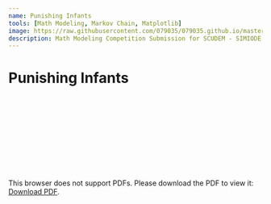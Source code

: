 ```yaml
---
name: Punishing Infants
tools: [Math Modeling, Markov Chain, Matplotlib]
image: https://raw.githubusercontent.com/079035/079035.github.io/master/docs/_projects/model.png
description: Math Modeling Competition Submission for SCUDEM - SIMIODE Challenge Using Differential Equations Modeling
---
```


# Punishing Infants

<object data="https://github.com/079035/079035.github.io/master/docs/_projects/scudem-2.pdf" type="application/pdf" width="700px" height="700px">
    <embed src="https://github.com/079035/079035.github.io/master/docs/_projects/scudem-2.pdf">
        <p>This browser does not support PDFs. Please download the PDF to view it: <a href="https://github.com/079035/079035.github.io/master/docs/_projects/scudem-2.pdf">Download PDF</a>.</p>
    </embed>
</object>

